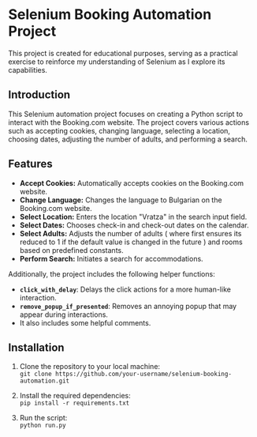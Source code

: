 # Selenium Booking Automation Project

This project is created for educational purposes, serving as a practical exercise to reinforce my understanding of Selenium as I explore its capabilities.

## Introduction

This Selenium automation project focuses on creating a Python script to interact with the Booking.com website. The project covers various actions such as accepting cookies, changing language, selecting a location, choosing dates, adjusting the number of adults, and performing a search.

## Features

- **Accept Cookies:** Automatically accepts cookies on the Booking.com website.
- **Change Language:** Changes the language to Bulgarian on the Booking.com website.
- **Select Location:** Enters the location "Vratza" in the search input field.
- **Select Dates:** Chooses check-in and check-out dates on the calendar.
- **Select Adults:** Adjusts the number of adults ( where first ensures its reduced to 1 if the default value is changed in the future ) and rooms based on predefined constants.
- **Perform Search:** Initiates a search for accommodations.

Additionally, the project includes the following helper functions:

- **`click_with_delay`**: Delays the click actions for a more human-like interaction.
- **`remove_popup_if_presented`**: Removes an annoying popup that may appear during interactions.
- It also includes some helpful comments.

## Installation

1. Clone the repository to your local machine:<br>
```git clone https://github.com/your-username/selenium-booking-automation.git```

2. Install the required dependencies:<br>
```pip install -r requirements.txt```

3. Run the script:<br>
    ```python run.py```
